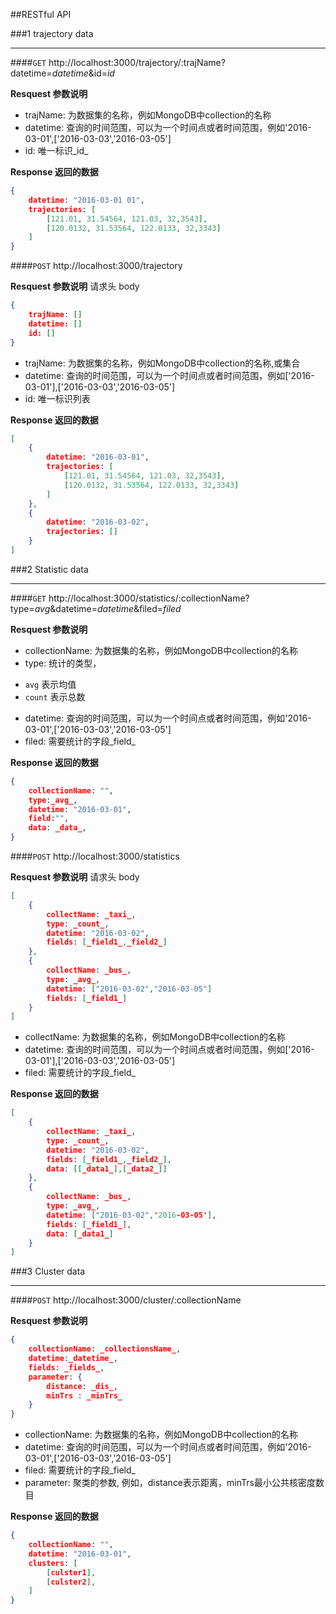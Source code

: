 ##RESTful API

###1 trajectory data

-----

####`GET` http://localhost:3000/trajectory/:trajName?datetime=_datetime_&id=_id_

**Resquest 参数说明**

+ trajName: 为数据集的名称，例如MongoDB中collection的名称
+ datetime: 查询的时间范围，可以为一个时间点或者时间范围，例如'2016-03-01',['2016-03-03','2016-03-05']
+ id: 唯一标识_id_

**Response 返回的数据**

```json
{
    datetime: "2016-03-01 01",
    trajectories: [
        [121.01, 31.54564, 121.03, 32,3543],
        [120.0132, 31.53564, 122.0133, 32,3343]
    ]
}
```

####`POST` http://localhost:3000/trajectory

**Resquest 参数说明**
请求头 body
```json
{
    trajName: []
    datetime: []
    id: []
}
```
+ trajName: 为数据集的名称，例如MongoDB中collection的名称,或集合
+ datetime: 查询的时间范围，可以为一个时间点或者时间范围，例如['2016-03-01'],['2016-03-03','2016-03-05']
+ id: 唯一标识列表

**Response 返回的数据**

```json
[
    {
        datetime: "2016-03-01",
        trajectories: [
            [121.01, 31.54564, 121.03, 32,3543],
            [120.0132, 31.53564, 122.0133, 32,3343]
        ]
    },
    {
        datetime: "2016-03-02",
        trajectories: []
    }
]
```

###2 Statistic data

----

####`GET` http://localhost:3000/statistics/:collectionName?type=_avg_&datetime=_datetime_&filed=_filed_


**Resquest 参数说明**

+ collectionName: 为数据集的名称，例如MongoDB中collection的名称
+ type: 统计的类型，
 - `avg` 表示均值
 - `count` 表示总数
+ datetime: 查询的时间范围，可以为一个时间点或者时间范围，例如'2016-03-01',['2016-03-03','2016-03-05']
+ filed: 需要统计的字段_field_

**Response 返回的数据**

```json
{
    collectionName: "",
    type:_avg_,
    datetime: "2016-03-01",
    field:"",
    data: _data_,
}
```

####`POST` http://localhost:3000/statistics

**Resquest 参数说明**
请求头 body
```json
[
    {
        collectName: _taxi_,
        type: _count_,
        datetime: "2016-03-02",
        fields: [_field1_,_field2_]
    },
    {
        collectName: _bus_,
        type: _avg_,
        datetime: ["2016-03-02","2016-03-05"]
        fields: [_field1_]
    }
]
```
+ collectName: 为数据集的名称，例如MongoDB中collection的名称
+ datetime: 查询的时间范围，可以为一个时间点或者时间范围，例如['2016-03-01'],['2016-03-03','2016-03-05']
+ filed: 需要统计的字段_field_

**Response 返回的数据**

```json
[
    {
        collectName: _taxi_,
        type: _count_,
        datetime: "2016-03-02",
        fields: [_field1_,_field2_],
        data: [[_data1_],[_data2_]]
    },
    {
        collectName: _bus_,
        type: _avg_,
        datetime: ["2016-03-02",'2016-03-05'],
        fields: [_field1_],
        data: [_data1_]
    }
]
```

###3 Cluster data

---

####`POST` http://localhost:3000/cluster/:collectionName

**Resquest 参数说明**

```json
{
    collectionName: _collectionsName_,
    datetime:_datetime_,
    fields: _fields_,
    parameter: {
        distance: _dis_,
        minTrs : _minTrs_
    }
}
```

+ collectionName: 为数据集的名称，例如MongoDB中collection的名称
+ datetime: 查询的时间范围，可以为一个时间点或者时间范围，例如'2016-03-01',['2016-03-03','2016-03-05']
+ filed: 需要统计的字段_field_
+ parameter: 聚类的参数, 例如，distance表示距离，minTrs最小公共核密度数目

**Response 返回的数据**

```json
{
    collectionName: "",
    datetime: "2016-03-01",
    clusters: [
        [culster1],
        [culster2],
    ]
}
```


